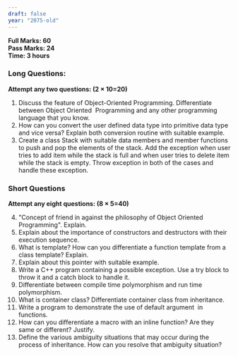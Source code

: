 ```yaml
---
draft: false
year: "2075-old"
---
```


**Full Marks: 60**\
**Pass Marks: 24**\
**Time: 3 hours**

### Long Questions:

**Attempt any two questions: (2 × 10=20)**

1. Discuss the feature of Object-Oriented Programming. Differentiate between Object Oriented 
   Programming and any other programming language that you know.
2. How can you convert the user defined data type into primitive data type and vice versa?
   Explain both conversion routine with suitable example.
3. Create a class Stack with suitable data members and member functions to push and pop the
   elements of the stack. Add the exception when user tries to add item while the stack is full
   and when user tries to delete item while the stack is empty. Throw exception in both of the
   cases and handle these exception.

### Short Questions

**Attempt any eight questions: (8 × 5=40)**

4. "Concept of friend in against the philosophy of Object Oriented Programming". Explain.
5. Explain about the importance of constructors and destructors with their execution sequence.
6. What is template? How can you differentiate a function template from a class template? Explain.
7. Explain about this pointer with suitable example.
8. Write a C++ program containing a possible exception. Use a try block to throw it and a catch
   block to handle it.
9. Differentiate between compile time polymorphism and run time polymorphism.
10. What is container class? Differentiate container class from inheritance.
11. Write a program to demonstrate the use of default argument  in functions.
12. How can you differentiate a macro with an inline function? Are they same or different? Justify.
13. Define the various ambiguity situations that may occur during the process of inheritance.
    How can you resolve that ambiguity situation?
